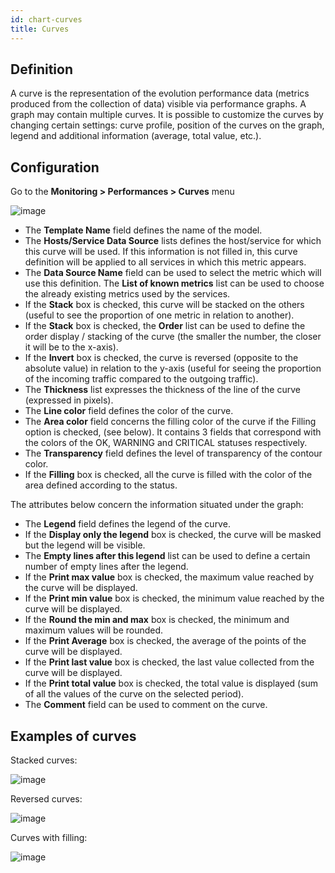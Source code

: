 ```yaml
---
id: chart-curves
title: Curves
---
```


## Definition

A curve is the representation of the evolution performance data (metrics produced from the collection of data) visible
via performance graphs. A graph may contain multiple curves. It is possible to customize the curves by changing certain
settings: curve profile, position of the curves on the graph, legend and additional information (average, total value, etc.).

## Configuration

Go to the **Monitoring \> Performances \> Curves** menu

![image](assets/metrology/02addcurve.png)

* The **Template Name** field defines the name of the model.
* The **Hosts/Service Data Source** lists defines the host/service for which this curve will be used. If this information
  is not filled in, this curve definition will be applied to all services in which this metric appears.
* The **Data Source Name** field can be used to select the metric which will use this definition. The **List of known metrics**
  list can be used to choose the already existing metrics used by the services.
* If the **Stack** box is checked, this curve will be stacked on the others (useful to see the proportion of one metric in
  relation to another).
* If the **Stack** box is checked, the **Order** list can be used to define the order display / stacking of the curve (the
  smaller the number, the closer it will be to the x-axis).
* If the **Invert** box is checked, the curve is reversed (opposite to the absolute value) in relation to the y-axis (useful
  for seeing the proportion of the incoming traffic compared to the outgoing traffic).
* The **Thickness** list expresses the thickness of the line of the curve (expressed in pixels).
* The **Line color** field defines the color of the curve.
* The **Area color** field concerns the filling color of the curve if the Filling option is checked, (see below). It contains
  3 fields that correspond with the colors of the OK, WARNING and CRITICAL statuses respectively.
* The **Transparency** field defines the level of transparency of the contour color.
* If the **Filling** box is checked, all the curve is filled with the color of the area defined according to the status.

The attributes below concern the information situated under the graph:

* The **Legend** field defines the legend of the curve.
* If the **Display only the legend** box is checked, the curve will be masked but the legend will be visible.
* The **Empty lines after this legend** list can be used to define a certain number of empty lines after the legend.
* If the **Print max value** box is checked, the maximum value reached by the curve will be displayed.
* If the **Print min value** box is checked, the minimum value reached by the curve will be displayed.
* If the **Round the min and max** box is checked, the minimum and maximum values will be rounded.
* If the **Print Average** box is checked, the average of the points of the curve will be displayed.
* If the **Print last value** box is checked, the last value collected from the curve will be displayed.
* If the **Print total value** box is checked, the total value is displayed (sum of all the values of the curve on the selected period).
* The **Comment** field can be used to comment on the curve.

## Examples of curves

Stacked curves:

![image](assets/metrology/02graphempile.png)

Reversed curves:

![image](assets/metrology/02graphinverse.png)
 
Curves with filling:

![image](assets/metrology/02graphremplissage.png)
